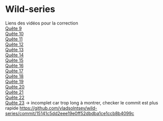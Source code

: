 # Wild-series
Liens des vidéos pour la correction     
[Quête 9](https://www.loom.com/share/d6f3723ee9f64931a7c39a9422aa6dba)    
[Quête 10](https://www.loom.com/share/6f54cac55c18410db688c1658b7a293a)    
[Quête 11](https://www.loom.com/share/e717c61d502f4766af7859cc53478d0a)    
[Quête 12](https://www.loom.com/share/a69c82e8717a4feda8809958d1f459aa)    
[Quête 13](https://www.loom.com/share/668de984cfd9434f95b8275cd673a088)    
[Quête 14](https://www.loom.com/share/81977fabb9544be08737206d390dc012)    
[Quête 15](https://www.loom.com/share/533d6166963c4507b19d5bf9b6155956)     
[Quête 16](https://www.loom.com/share/9cb1f23ddd6540409a84d2015ecd1551)        
[Quête 17](https://www.loom.com/share/317eed3471c44e1ea87857dde97242a4)        
[Quête 18](https://www.loom.com/share/acd2078340304729a1017541da6a21f9)    
[Quête 19](https://www.loom.com/share/a1021d32b4ed43a8a0ce55d0458f2854)    
[Quête 20](https://www.loom.com/share/60f85d1f8c664d9aa56e362b22480731)    
[Quête 21](https://www.loom.com/share/d5085bda4302460481e854b77caad1a2)    
[Quête 22](https://www.loom.com/share/82a193ca904c4f6e8764f53dd1300737)    
[Quête 23](https://www.loom.com/share/2a37daeac91d467f9fbfa7e7c1b3800e) -> incomplet car trop long à montrer, checker le commit est plus rapide https://github.com/vladsolntsev/wild-series/commit/15141c5dd2eee19e0ff52dbdba1ce1ccb8b4099c    

